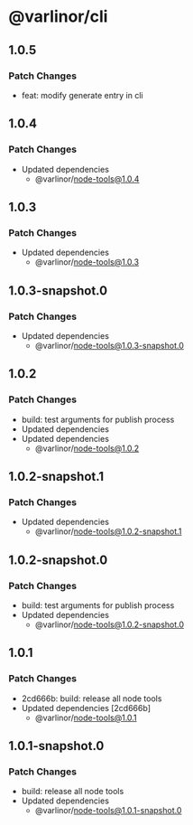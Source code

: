 # @varlinor/cli

## 1.0.5

### Patch Changes

- feat: modify generate entry in cli

## 1.0.4

### Patch Changes

- Updated dependencies
  - @varlinor/node-tools@1.0.4

## 1.0.3

### Patch Changes

- Updated dependencies
  - @varlinor/node-tools@1.0.3

## 1.0.3-snapshot.0

### Patch Changes

- Updated dependencies
  - @varlinor/node-tools@1.0.3-snapshot.0

## 1.0.2

### Patch Changes

- build: test arguments for publish process
- Updated dependencies
- Updated dependencies
  - @varlinor/node-tools@1.0.2

## 1.0.2-snapshot.1

### Patch Changes

- Updated dependencies
  - @varlinor/node-tools@1.0.2-snapshot.1

## 1.0.2-snapshot.0

### Patch Changes

- build: test arguments for publish process
- Updated dependencies
  - @varlinor/node-tools@1.0.2-snapshot.0

## 1.0.1

### Patch Changes

- 2cd666b: build: release all node tools
- Updated dependencies [2cd666b]
  - @varlinor/node-tools@1.0.1

## 1.0.1-snapshot.0

### Patch Changes

- build: release all node tools
- Updated dependencies
  - @varlinor/node-tools@1.0.1-snapshot.0
